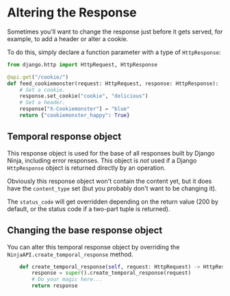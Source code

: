 # Altering the Response

Sometimes you'll want to change the response just before it gets served, for example, to add a header or alter a cookie.

To do this, simply declare a function parameter with a type of `HttpResponse`:

```python
from django.http import HttpRequest, HttpResponse

@api.get("/cookie/")
def feed_cookiemonster(request: HttpRequest, response: HttpResponse):
    # Set a cookie.
    response.set_cookie("cookie", "delicious")
    # Set a header.
    response["X-Cookiemonster"] = "blue"
    return {"cookiemonster_happy": True}
```


## Temporal response object

This response object is used for the base of all responses built by Django Ninja, including error responses. This object is *not* used if a Django `HttpResponse` object is returned directly by an operation.

Obviously this response object won't contain the content yet, but it does have the `content_type` set (but you probably don't want to be changing it).

The `status_code` will get overridden depending on the return value (200 by default, or the status code if a two-part tuple is returned).


## Changing the base response object

You can alter this temporal response object by overriding the `NinjaAPI.create_temporal_response` method.

```python
    def create_temporal_response(self, request: HttpRequest) -> HttpResponse:
        response = super().create_temporal_response(request)
        # Do your magic here...
        return response
```